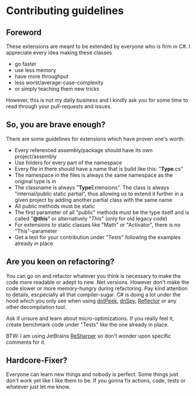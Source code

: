 # Contributing guidelines

## Foreword

These extensions are meant to be extended by everyone who is firm in C#.
I appreciate every idea making these classes 
* go faster
* use less memory
* have more throughput
* less worst/average-case-complexity
* or simply teaching them new tricks
  
However, this is not my daily business and I kindly ask you for some time to read through your pull-requests and issues.

## So, you are brave enough?

There are some guidelines for extensions which have proven one's worth:
* Every referenced assembly/package should have its own project/assembly
* Use folders for every part of the namespace
* Every file in there should have a name that is build like this: "**Type**.cs"
* The namespace in the files is always the same namespace as the original type is in
* The classname is always "**Type**Extensions". The class is always "internal/public static partial", thus allowing us to extend it further in a given project
  by adding another partial class with the same name
* All public methods must be static
* The first parameter of all "public" methods must be the type itself and is called "**@this**" or alternatively "*This*" (only for old legacy code)
* For extensions to static classes like "Math" or "Activator",
  there is no "This"-parameter
* Get a test for your contribution under "Tests" following the examples already in place

## Are you keen on refactoring?

You can go on and refactor whatever you think is necessary to make the code more readable or adept to new .Net versions. 
However don't make the code slower or more memory-hungry during refactoring. 
Pay kind attention to details, escpecially all that compiler-sugar. 
C# is doing a lot under the hood which you only see when using [dotPeek](https://www.jetbrains.com/decompiler/), [dnSpy](https://github.com/dnSpy/dnSpy), [Reflector](https://www.red-gate.com/products/reflector/) or any other decompilation tool.

Ask if unsure and learn about micro-optimizations. 
If you really feel it, create benchmark code under "Tests" like the one already in place.

BTW: I am using JetBrains [ReSharper](https://www.jetbrains.com/resharper/) so don't wonder upon specific comments for it.

## Hardcore-Fixer?

Everyone can learn new things and nobody is perfect. 
Some things just don't work yet like I like them to be. 
If you gonna fix actions, code, tests or whatever just let me know.
